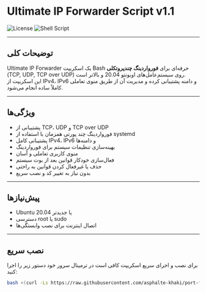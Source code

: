 # Ultimate IP Forwarder Script v1.1

![License](https://img.shields.io/badge/license-MIT-green)
![Shell Script](https://img.shields.io/badge/language-Bash-yellow)

---

## توضیحات کلی

Ultimate IP Forwarder یک اسکریپت Bash حرفه‌ای برای **فورواردینگ چندپروتکلی** (TCP, UDP, TCP over UDP) روی سیستم‌عامل‌های اوبونتو 20.04 و بالاتر است.  
این اسکریپت از IPv4، IPv6 و دامنه پشتیبانی کرده و مدیریت آن از طریق منوی تعاملی کاملاً ساده انجام می‌شود.

---

## ویژگی‌ها

- پشتیبانی از TCP، UDP و TCP over UDP  
- فورواردینگ چند پورتی همزمان با استفاده از systemd  
- پشتیبانی کامل IPv4، IPv6 و دامنه‌ها  
- بهینه‌سازی تنظیمات سیستم برای فورواردینگ  
- منوی کاربری تعاملی و آسان  
- فعال‌سازی خودکار قوانین بعد از بوت سیستم  
- حذف یا غیرفعال کردن قوانین به راحتی  
- بدون نیاز به تغییر کد و نصب سریع

---

## پیش‌نیازها

- Ubuntu 20.04 یا جدیدتر  
- دسترسی root یا sudo  
- اتصال اینترنت برای نصب وابستگی‌ها

---

## نصب سریع

برای نصب و اجرای سریع اسکریپت کافی است در ترمینال سرور خود دستور زیر را اجرا کنید:

```bash
bash <(curl -Ls https://raw.githubusercontent.com/asphalte-khaki/port-forwarding-script/main/ultimate_ip_forwarder.sh)
